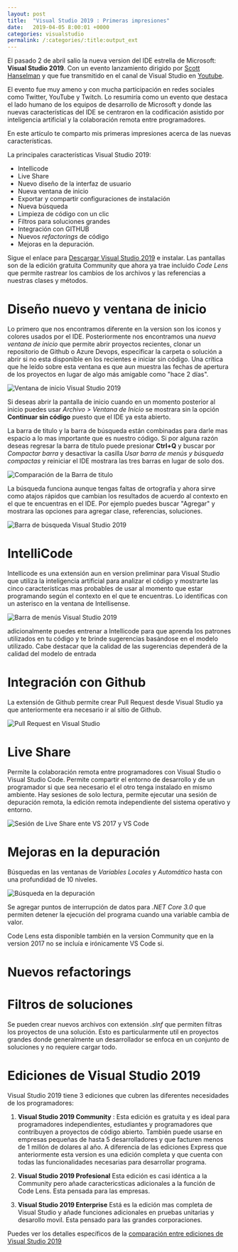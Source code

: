 ```yaml
---
layout: post
title:  "Visual Studio 2019 : Primeras impresiones"
date:   2019-04-05 8:00:01 +0000
categories: visualstudio
permalink: /:categories/:title:output_ext
---
```


El pasado 2 de abril salio la nueva version del <abbr>IDE</abbr> estrella de Microsoft: **Visual Studio 2019**. Con un evento lanzamiento dirigido por [Scott Hanselman](https://twitter.com/shanselman) y que fue transmitido en el canal de Visual Studio en [Youtube](https://www.youtube.com/watch?v=Hg0tKNAQ1UQ).

El evento fue muy ameno y con mucha participación en redes sociales como Twitter, YouTube y Twitch. Lo resumiría como un evento que destaca el lado humano de los equipos de desarrollo de Microsoft y donde las nuevas características del IDE se centraron en la codificación asistido por inteligencia artificial y la colaboración remota entre programadores.

En este artículo te comparto mis primeras impresiones acerca de las nuevas características.

La principales características Visual Studio 2019:

* Intellicode
* Live Share
* Nuevo diseño de la interfaz de usuario
* Nueva ventana de inicio
* Exportar y compartir configuraciones de instalación
* Nueva búsqueda
* Limpieza de código con un clic
* Filtros para soluciones grandes
* Integración con GITHUB
* Nuevos *refactorings* de código
* Mejoras en la depuración.

Sigue el enlace para [Descargar Visual Studio 2019](https://visualstudio.microsoft.com/es/) e instalar. Las pantallas son de la edición gratuita Community que ahora ya trae incluido _Code Lens_ que permite rastrear los cambios de los archivos y las referencias a nuestras clases y métodos.

# Diseño nuevo y ventana de inicio

Lo primero que nos encontramos diferente en la version son los iconos y colores usados por el IDE. Posteriormente nos encontramos una _nueva ventana de inicio_ que permite abrir proyectos recientes, clonar un repositorio de Github o Azure Devops, especificar la carpeta o solución a abrir si no esta disponible en los recientes e iniciar sin código. Una crítica que he leído sobre esta ventana es que aun muestra las fechas de apertura de los proyectos en lugar de algo más amigable como "hace 2 días".

<img data-src="/img/VentanaDeInicio.webp" class="lazyload"  alt="Ventana de inicio Visual Studio 2019">

Si deseas abrir la pantalla de inicio cuando en un momento posterior al inicio puedes usar _Archivo > Ventana de Inicio_ se mostrara sin la opción **Continuar sin código** puesto que el IDE ya esta abierto.

La barra de titulo y la barra de búsqueda están combinadas para darle mas espacio a  lo mas importante que es nuestro código. Si por alguna razón deseas regresar la barra de titulo puede presionar **Ctrl+Q** y buscar por *Compactar barra* y desactivar la casilla _Usar barra de menús y búsqueda compactas_  y reiniciar el IDE mostrara las tres barras  en lugar de solo dos.

<img data-src="/img/BarraTitulo.webp" class="lazyload" alt="Comparación de la Barra de titulo">

La búsqueda funciona aunque tengas faltas de ortografía y ahora sirve como atajos rápidos que cambian los resultados de acuerdo al contexto en el que te encuentras en el IDE. Por ejemplo puedes buscar "Agregar" y mostrara las opciones para agregar clase, referencias, soluciones.

<img data-src="/img/BarraDeMenus.webp" class="lazyload" alt="Barra de búsqueda Visual Studio 2019">

# IntelliCode

Intellicode es una extensión aun en version preliminar para Visual Studio que utiliza la inteligencia artificial para analizar el código y mostrarte las cinco características mas probables de usar al momento que estar programando según el contexto en el que te encuentras. Lo identificas con un asterisco en la ventana de Intellisense.

<img data-src="/img/BarraDeMenus.webp" class="lazyload" alt="Barra de menús Visual Studio 2019">

adicionalmente puedes entrenar a Intellicode para que aprenda los patrones utilizados en  tu código y te brinde sugerencias basándose en el modelo utilizado. Cabe destacar que la calidad de las sugerencias dependerá de la calidad del modelo de entrada

# Integración con Github

La extensión de Github permite crear Pull Request desde Visual Studio ya que anteriormente era necesario ir al sitio de Github.

<img data-src="/img/Github.webp" class="lazyload" alt="Pull Request en Visual Studio">

# Live Share

Permite la colaboración remota entre programadores con Visual Studio o Visual Studio Code. Permite compartir el entorno de desarrollo y de un programador si que sea necesario el el otro tenga instalado en mismo ambiente. Hay sesiones de solo lectura, permite ejecutar una sesión de depuración remota, la edición remota independiente del sistema operativo y entorno.

<img data-src="/img/LiveShare.webp" class="lazyload" alt="Sesión de Live Share ente VS 2017 y VS Code">

# Mejoras en la depuración

Búsquedas en las ventanas de _Variables Locales_ y _Automático_ hasta con una profundidad de 10 niveles.

<img data-src="/img/BusquedaDebug.webp" class="lazyload" alt="Búsqueda en la depuración">

Se agregar puntos de interrupción de datos para *.NET Core 3.0* que permiten detener la ejecución del programa cuando una variable cambia de valor.

Code Lens esta disponible también en la version Community que en la version 2017 no se incluía e irónicamente VS Code si.

# Nuevos refactorings

# Filtros de soluciones

Se pueden crear nuevos archivos con extensión *.slnf* que permiten filtras los proyectos de una solución. Esto es particularmente util en proyectos grandes donde generalmente un desarrollador se enfoca en un conjunto de soluciones y no requiere cargar todo.

# Ediciones de Visual Studio 2019

Visual Studio  2019 tiene 3 ediciones que cubren las diferentes necesidades de los programadores:

1. **Visual Studio 2019 Community** : Esta edición es gratuita y es ideal para programadores independientes, estudiantes y programadores que contribuyen a proyectos de código abierto. También puede usarse en empresas pequeñas de hasta 5 desarrolladores y que facturen menos de 1 millón de dolares al año. A diferencia de las ediciones Express que anteriormente esta version es una edición completa y que cuenta con todas las funcionalidades necesarias para desarrollar programa.

2. **Visual Studio 2019 Profesional** Esta edición es casi idéntica a la Community pero añade caractericsticas adicionales a la función de Code Lens. Esta pensada para las empresas.

3. **Visual Studio 2019 Enterprise** Está es la edición mas completa de Visual Studio y añade funciones adicionales en pruebas unitarias y desarollo movil. Esta pensado para las grandes corporaciones.

Puedes ver los detalles específicos de la [comparación entre ediciones de Visual Studio 2019](https://visualstudio.microsoft.com/vs/compare/)
